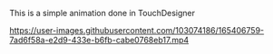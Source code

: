 
This is a simple animation done in TouchDesigner




https://user-images.githubusercontent.com/103074186/165406759-7ad6f58a-e2d9-433e-b6fb-cabe0768eb17.mp4



